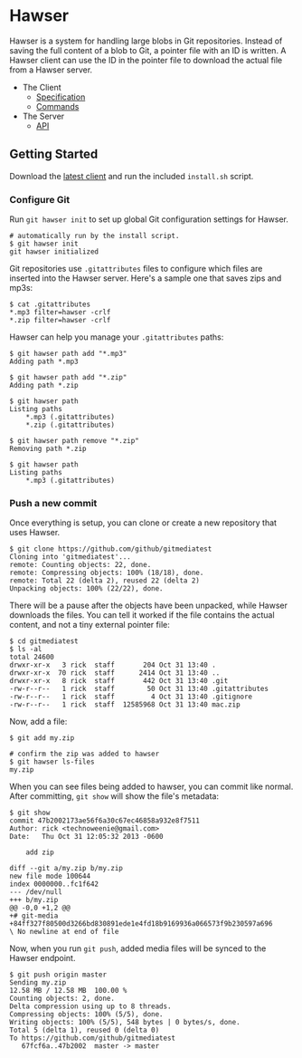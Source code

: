 # Hawser

Hawser is a system for handling large blobs in Git repositories.  Instead of
saving the full content of a blob to Git, a pointer file with an ID is written.
A Hawser client can use the ID in the pointer file to download the actual
file from a Hawser server.

* The Client
  * [Specification](spec.md)
  * [Commands](man)
* The Server
  * [API](api.md)

## Getting Started

Download the [latest client](https://github.com/hawser/git-hawser/releases) and run the
included `install.sh` script.

### Configure Git

Run `git hawser init` to set up global Git configuration settings for Hawser.

    # automatically run by the install script.
    $ git hawser init
    git hawser initialized

Git repositories use `.gitattributes` files to configure which files are inserted into
the Hawser server.  Here's a sample one that saves zips and mp3s:

    $ cat .gitattributes
    *.mp3 filter=hawser -crlf
    *.zip filter=hawser -crlf

Hawser can help you manage your `.gitattributes` paths:

    $ git hawser path add "*.mp3"
    Adding path *.mp3

    $ git hawser path add "*.zip"
    Adding path *.zip

    $ git hawser path
    Listing paths
        *.mp3 (.gitattributes)
        *.zip (.gitattributes)

    $ git hawser path remove "*.zip"
    Removing path *.zip

    $ git hawser path
    Listing paths
        *.mp3 (.gitattributes)

### Push a new commit

Once everything is setup, you can clone or create a new repository that uses
Hawser.

```
$ git clone https://github.com/github/gitmediatest
Cloning into 'gitmediatest'...
remote: Counting objects: 22, done.
remote: Compressing objects: 100% (18/18), done.
remote: Total 22 (delta 2), reused 22 (delta 2)
Unpacking objects: 100% (22/22), done.
```

There will be a pause after the objects have been unpacked, while Hawser
downloads the files.  You can tell it worked if the file contains the actual
content, and not a tiny external pointer file:

```
$ cd gitmediatest
$ ls -al
total 24600
drwxr-xr-x   3 rick  staff       204 Oct 31 13:40 .
drwxr-xr-x  70 rick  staff      2414 Oct 31 13:40 ..
drwxr-xr-x   8 rick  staff       442 Oct 31 13:40 .git
-rw-r--r--   1 rick  staff        50 Oct 31 13:40 .gitattributes
-rw-r--r--   1 rick  staff         4 Oct 31 13:40 .gitignore
-rw-r--r--   1 rick  staff  12585968 Oct 31 13:40 mac.zip
```

Now, add a file:

```
$ git add my.zip

# confirm the zip was added to hawser
$ git hawser ls-files
my.zip
```

When you can see files being added to hawser, you can commit like
normal.  After committing, `git show` will show the file's metadata:

    $ git show
    commit 47b2002173ae56f6a30c67ec46858a932e8f7511
    Author: rick <technoweenie@gmail.com>
    Date:   Thu Oct 31 12:05:32 2013 -0600

        add zip

    diff --git a/my.zip b/my.zip
    new file mode 100644
    index 0000000..fc1f642
    --- /dev/null
    +++ b/my.zip
    @@ -0,0 +1,2 @@
    +# git-media
    +84ff327f80500d3266bd830891ede1e4fd18b9169936a066573f9b230597a696
    \ No newline at end of file

Now, when you run `git push`, added media files will be synced to the
Hawser endpoint.

    $ git push origin master
    Sending my.zip
    12.58 MB / 12.58 MB  100.00 %
    Counting objects: 2, done.
    Delta compression using up to 8 threads.
    Compressing objects: 100% (5/5), done.
    Writing objects: 100% (5/5), 548 bytes | 0 bytes/s, done.
    Total 5 (delta 1), reused 0 (delta 0)
    To https://github.com/github/gitmediatest
       67fcf6a..47b2002  master -> master
